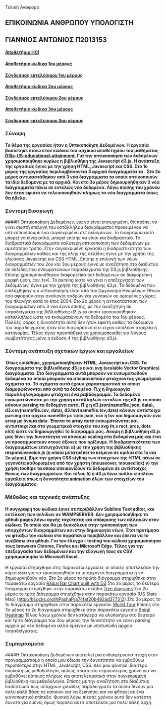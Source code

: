 Τελική Αναφορά
## **ΕΠΙΚΟΙΝΩΝΙΑ ΑΝΘΡΩΠΟΥ ΥΠΟΛΟΓΙΣΤΗ**
## **ΓΙΑΝΝΙΟΣ ΑΝΤΩΝΙΟΣ Π2013153**
#### [Αποθετήριο HCI](https://github.com/p13gian1/hci)
#### [Αποθετήριο κώδικα 1ου μέρους]( https://github.com/p13gian1/D3js-US-educational-attainment)
#### [Σύνδεσμος εκτελέσιμου  1ου μέρους ]( https://p13gian1.github.io/D3js-US-educational-attainment/)
#### [Αποθετήριο κώδικα 2ου μέρους](https://github.com/p13gian1/D3js-US-educational-attainment-part2)
#### [Σύνδεσμος εκτελέσιμου  2ου μέρους](https://p13gian1.github.io/D3js-US-educational-attainment-part2/)
#### [Αποθετήριο κώδικα 3ου μέρους](https://github.com/p13gian1/D3js-US-educational-attainment-part3)
#### [Σύνδεσμος εκτελέσιμου  3ου μέρους ]( https://p13gian1.github.io/D3js-US-educational-attainment-part3/)
### Σύνοψη
#### To θέμα της εργασίας ήταν η Οπτικοποίηση Δεδομένων. Η εργασία βασίστηκε πάνω στον κώδικα του αρχικού αποθετηρίου του μαθήματος [D3js-US-educational-attainment](https://github.com/ioniodi/D3js-US-educational-attainment). Για την οπτικοποίηση των δεδομένων χρησιμοποιήθηκε κυρίως η βιβλιοθήκη της Javascript d3.js. Η ανάπτυξη της εργασίας έγινε με την χρήση HTML, Javascript και CSS. Στο 1ο μέρος της εργασίας περιλαμβάνονται 3 αρχικά διαγράμματα τα . Στο 2ο μέρος αντικαστάθηκαν από 3 νέα διαγράμματα τα οποία οπτικοποιούν τα ίδια δεδομένα με τα αρχικά. Και στο 3ο μέρος δημιουργήθηκαν 3 νέα διαγράμματα πάνω σε εντελώς νέα δεδομένα.  Λόγω πίεσης του χρόνου δεν ήταν εφικτό να τελειοποιηθούν πλήρως τα νέα διαγράμματα όπως θα ήθελα.
### Σύντομη Εισαγωγή
####Η Οπτικοποίηση Δεδομένων, για να είναι επιτυχημένη, θα πρέπει να γίνει σωστή επιλογή του κατάλληλου διαγράμματος προκειμένου να οπτικοποιήσουμε ένα συγκεκριμένο σετ δεδομένων. Το διάγραμμα αυτό μπορεί να είναι απλό, μπορεί επίσης να είναι και διαδραστικό. Τα διαδραστικά διαγράμματα καλύτερη οπτικοποίηση των δεδομένων με αμεσότερο τρόπο.
Στην συγκεκριμένη εργασία η διαδραστικότητα των διαγραμμάτων καθώς και της όλης της σελίδας έγινε με την χρήση της γλώσσας Javascript και CSS HTML. Επίσης η επιλογή των νέων διαγραμμάτων του 2ου και 3ου μέρους έγινε με αναζήτηση στο διαδίκτυο σε σελίδες που ενσωματώνουν παραδείγματα της D3.js βιβλιοθήκης.
Επίσης χρησιμοποιήθηκαν διαφορετικά σετ δεδομένων σε διαφορετική μορφή (json, csv, tsv). Το parsing ώστε να γίνει η επεξεργασία των δεδομένων, έγινε με την χρήση της βιβλιοθήκης d3.js.  Τα δεδομένα που επιλέχθηκαν για οπτικοποίηση είναι από τον Οργανισμό Ηνωμένων Εθνών που αφορούν στην αναλογία ανδρών και γυναικών σε ορισμένες χώρες του πλανήτη κατά το έτος 2004.
 Στο 2ο μέρος η αντικατάσταση των διαγραμμάτων από 3 νέα έγινε επίσης, με την αναζήτηση σε παραδείγματα  της βιβλιοθήκης d3.js τα οποία τροποποιήθηκαν καταλλήλως ώστε να ενσωματώνουν τα δεδομένα του 1ου μέρους. Πολλές φορές η δυνατότητα αυτή δεν ήταν εφικτή καθώς τα δεδομένα του παραδείγματος ήταν είτε διαφορετικά είτε είχαν επιπλέον στοιχεία ή κατηγορίες.
Τέλος έγινε προσπάθεια να χρησιμοποιηθεί για λόγους συμβατότητας μόνο η έκδοση 4 της βιβλιοθήκης d3.js.
### Σύντομη ανάπτυξη σχετικών έργων και εργαλείων
#### Όπως ειπώθηκε, χρησιμοποιήθηκαν HTML, Javascript και CSS. Τα διαγράμματα της βιβλιοθήκης d3.js είναι svg (scalable Vector Graphics) διαγράμματα. Στα διαγράμματα αυτά μπορούν να ενσωματωθούν δεδομένα τα οποία μπορούν να απεικονιστούν φτιάχνοντας γεωμετρικά σχήματα τα. Τα σχήματα αυτά έχουν χαρακτηριστικά τα οποία διαμορφώνονται από αυτά τα δεδομένα. Π.χ η δημιουργία παραλλήλογραμμου φτιάχνει ένα ραβδόγραμμα. Τα δεδομένα ενσωματώνονται με την χρήση κατάλληλων εντολών της d3.js  τα οποία κάνουν parsing τα δεδομένα αυτά. Π.χ  η d3.json(namefile.json, data), d3.csv(namefile.csv, data), d3.tsv(namefile.tsv,data) κάνουν αντίστοιχα parsing στα αρχεία namefile με τύπο json, csv ή tsv και δημιουργούν ένα array με όνομα data. Έπειτα το array αυτό ενσωματώνεται και αντιστοιχείται στα γεωμετρικά στοιχεία του svg (π.x rect, arcs, dots κλπ) ώστε να δημιουργηθεί το διάγραμμά μας. Ακόμη η βιβλιοθήκη d3.js μας δίνει την δυνατότητα να κάνουμε scaling στα δεδομένα μας και έτσι να προσαρμοστούν στους άξονες που ορίζουμε. Η διαδραστικότητα των διαγραμμάτων επιτυγχάνεται α) με την χρήση της βιβλιοθήκης responsivevoice.js (η οποία μετατρέπει το κείμενο σε ομιλία στο 1ο και 2ο μέρος), β)με την χρήση CSS styling των στοιχείων της HTML πάνω σε γεγονότα καθορισμένα από τον χρήστη (mouseover, mouseclick) γ) την χρήση tooltips τα οποία απεικονίζουν τα δεδομένα σε αντίστοιχες θέσεις των διαγραμμάτων. Και τέλος δ) η d3.js δίνει πολλά επιπλέον εργαλεία όπως η δυνατότητα animation όλων των στοιχείων του διαγράμματος.
### Μέθοδος και τεχνικές ανάπτυξης
#### H συγγραφή του κώδικα έγινε σε περιβάλλον Sublime Τext editor, και εκτέλεση των σελίδων σε WAMPSERVER. Δεν χρησιμοποιήθηκε το github pages λόγω αργής ταχύτητας και απόκρισης των αλλαγών στον κώδικα. Το οποίο και θα με δυσκόλευε στην τροποποίηση των υπαρχόντων διαγραμμάτων και στην δημιουργία νέων.  Έτσι προτίμησα να φτιάξω τον κώδικα στο παραπάνω περιβάλλον και έπειτα να το ανεβάσω στο github. Για τον έλεγχο – testing του κώδικα χρησιμοποίησα τους browsers Chrome, Firefox και Microsoft Edge. Τέλος για την επεξεργασία των δεδομένων και την εξαγωγή τους σε CSV χρησιμοποίησα το Microsoft Excel. 
Η εργασία στηρίχθηκε στις παρακάτω εργασίες οι οποίες αποτέλεσαν την κύρια ιδέα για να τροποποιηθούν τα υπάρχοντα διαγράμματα ή να δημιουργηθούν νέα.
Στο 2ο μέρος  το πρώτο διάγραμμα στηρίχθηκε στην παρακάτω εργασία
[Radial Bar Chart built with D3](https://bl.ocks.org/AntonOrlov/6b42d8676943cc933f48a43a7c7e5b6c)
Στο 2ο μέρος το δεύτερο διάγραμμα στηρίχθηκε στην παρακάτω σελίδα
[Tree diagrams](http://www.d3noob.org/2014/01/tree-diagrams-in-d3js_11.html)
Στο 2ο μέρος  το τρίτο διάγραμμα στηρίχθηκε στην παρακάτω εργασία
[US State Map] (http://bl.ocks.org/NPashaP/a74faf20b492ad377312)
Στο 3ο μέρος το 1ο διάγραμμα στηρίχθηκε στην παρακάτω εργασία: [World Tour]( https://bl.ocks.org/mbostock/4183330)
Επίσης στο 3ο μέρος το 2ο διάγραμμα στηρίχθηκε στην παρακάτω εργασία
[Spiral Heatmap](https://bl.ocks.org/tomshanley/0a024581fd0b7c4e483203d5bff9631b)
Τέλος λόγω χρόνου δεν κατάφερα να υλοποιήσω στο δεύτερο και τρίτο διάγραμμα του 3ου μέρους την δυνατότητα να κάνει parsing αρχεία με νέα δεδομένα αλλά έμειναν με υποτυπώδη αρχεία παραδείγματος.  
### Συμπεράσματα
####Η Οπτικοποίηση Δεδομένων αποτελεί μια ενδιαφέρουσα πτυχή στον προγραμματισμό η οποία μου έδωσε την δυνατότητα να εμβαθύνω περισσότερο στην ΗTML, Javascript, CSS. Δεν μου φάνηκε ιδιαίτερα δύσκολη ως μεθοδολογία, απλώς απαιτείται περισσότερος χρόνο για να εμβαθύνει κάποιος πλήρως και αποτελεσματικά στην συγκεκριμένη βιβλιοθήκη και μεθοδολογία. Επίσης με την αναζήτηση στο διαδίκτυο διαπίστωσα πως υπάρχουν χιλιάδες παραδείγματα τα οποία δίνουν μια πολύ καλή βάση σε κάποιον για να ξεκινήσει και να φθάσει σε ένα ικανοποιητικό επίπεδο. Φυσικά λόγω  πίεσης χρόνου αυτό δεν κατέστη δυνατό για εμένα, όμως παρόλα αυτά αποτέλεσε μια πολύ καλή αρχή. 



